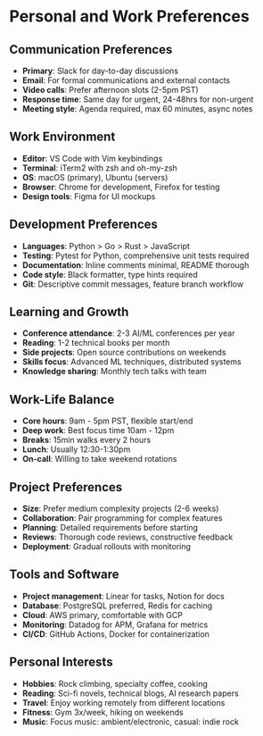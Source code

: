 # Personal and Work Preferences

## Communication Preferences
- **Primary**: Slack for day-to-day discussions
- **Email**: For formal communications and external contacts
- **Video calls**: Prefer afternoon slots (2-5pm PST)
- **Response time**: Same day for urgent, 24-48hrs for non-urgent
- **Meeting style**: Agenda required, max 60 minutes, async notes

## Work Environment
- **Editor**: VS Code with Vim keybindings
- **Terminal**: iTerm2 with zsh and oh-my-zsh
- **OS**: macOS (primary), Ubuntu (servers)
- **Browser**: Chrome for development, Firefox for testing
- **Design tools**: Figma for UI mockups

## Development Preferences  
- **Languages**: Python > Go > Rust > JavaScript
- **Testing**: Pytest for Python, comprehensive unit tests required
- **Documentation**: Inline comments minimal, README thorough
- **Code style**: Black formatter, type hints required
- **Git**: Descriptive commit messages, feature branch workflow

## Learning and Growth
- **Conference attendance**: 2-3 AI/ML conferences per year
- **Reading**: 1-2 technical books per month
- **Side projects**: Open source contributions on weekends
- **Skills focus**: Advanced ML techniques, distributed systems
- **Knowledge sharing**: Monthly tech talks with team

## Work-Life Balance
- **Core hours**: 9am - 5pm PST, flexible start/end
- **Deep work**: Best focus time 10am - 12pm
- **Breaks**: 15min walks every 2 hours
- **Lunch**: Usually 12:30-1:30pm
- **On-call**: Willing to take weekend rotations

## Project Preferences
- **Size**: Prefer medium complexity projects (2-6 weeks)
- **Collaboration**: Pair programming for complex features
- **Planning**: Detailed requirements before starting
- **Reviews**: Thorough code reviews, constructive feedback
- **Deployment**: Gradual rollouts with monitoring

## Tools and Software
- **Project management**: Linear for tasks, Notion for docs
- **Database**: PostgreSQL preferred, Redis for caching
- **Cloud**: AWS primary, comfortable with GCP
- **Monitoring**: Datadog for APM, Grafana for metrics
- **CI/CD**: GitHub Actions, Docker for containerization

## Personal Interests
- **Hobbies**: Rock climbing, specialty coffee, cooking
- **Reading**: Sci-fi novels, technical blogs, AI research papers
- **Travel**: Enjoy working remotely from different locations
- **Fitness**: Gym 3x/week, hiking on weekends
- **Music**: Focus music: ambient/electronic, casual: indie rock